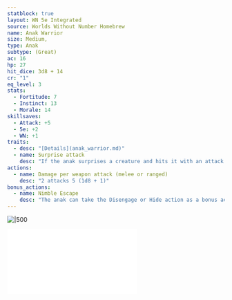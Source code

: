 ```yaml
---
statblock: true
layout: WN 5e Integrated
source: Worlds Without Number Homebrew
name: Anak Warrior
size: Medium,
type: Anak
subtype: (Great)
ac: 16
hp: 27
hit_dice: 3d8 + 14
cr: "1"
eq_level: 3
stats:
  - Fortitude: 7 
  - Instinct: 13
  - Morale: 14
skillsaves:
  - Attack: +5
  - 5e: +2
  - WN: +1
traits:
  - desc: "[Details](anak_warrior.md)"
  - name: Surprise attack
    desc: "If the anak surprises a creature and hits it with an attack during the first round of combat, the target takes an extra 7 (2d6) damage from the attack."
actions:
  - name: Damage per weapon attack (melee or ranged)
    desc: "2 attacks 5 (1d8 + 1)"
bonus_actions:
  - name: Nimble Escape
    desc: "The anak can take the Disengage or Hide action as a bonus action on each of its turns."
---
```


![|500](https://i.imgur.com/0EyuYIv.png)

![Anak](../campaign/context/cultures.md#Anak)
